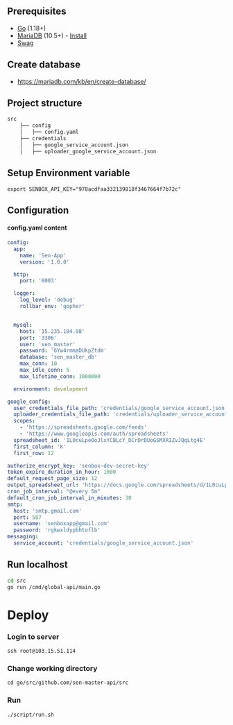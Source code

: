 ## Prerequisites
* [Go](https://go.dev/doc/install) (1.18+)
* [MariaDB](https://mariadb.org/) (10.5+) - [Install](https://computingforgeeks.com/install-mariadb-on-centos-7-centos-8/)
* [Swag](https://github.com/swaggo/swag)

## Create database
- https://mariadb.com/kb/en/create-database/

## Project structure
```bash
src
    ├── config
    │   ├── config.yaml
    ├── credentials
    │   ├── google_service_account.json
    │   ├── uploader_google_service_account.json
```

## Setup Environment variable
```
export SENBOX_API_KEY="978acdfaa332139818f3467664f7b72c"
```


## Configuration
#### config.yaml content
```yaml
config:
  app:
    name: 'Sen-App'
    version: '1.0.0'

  http:
    port: '8003'

  logger:
    log_level: 'debug'
    rollbar_env: 'gopher'


  mysql:
    host: '15.235.184.98'
    port: '3306'
    user: 'sen_master'
    password: '6Yw4rmmaDUkpZtdm'
    database: 'sen_master_db'
    max_conn: 10
    max_idle_conn: 5
    max_lifetime_conn: 1000000

  environment: development

google_config:
  user_credentials_file_path: 'credentials/google_service_account.json'
  uploader_credentials_file_path: 'credentials/uploader_service_account.json'
  scopes:
    - 'https://spreadsheets.google.com/feeds'
    - 'https://www.googleapis.com/auth/spreadsheets'
  spreadsheet_id: '1L0cuLpeOoJlxYCBLcY_DCrDrDUoGSMXRIZvJQqLtg4E'
  first_column: 'K'
  first_row: 12

authorize_encrypt_key: 'senbox-dev-secret-key'
token_expire_duration_in_hour: 1000
default_request_page_size: 12
output_spreadsheet_url: 'https://docs.google.com/spreadsheets/d/1L0cuLpeOoJlxYCBLcY_DCrDrDUoGSMXRIZvJQqLtg4E/edit#gid=753138406'
cron_job_interval: "@every 5m"
default_cron_job_interval_in_minutes: 30
smtp:
  host: 'smtp.gmail.com'
  port: 587
  username: 'senboxapp@gmail.com'
  password: 'rgkwxldypbhtoflb'
messaging:
  service_account: 'credentials/google_service_account.json'
```

## Run localhost
```bash
cd src
go run /cmd/global-api/main.go
```

# Deploy
### Login to server
```
ssh root@103.15.51.114
```

### Change working directory
```
cd go/src/github.com/sen-master-api/src
```

### Run
```bash
./script/run.sh
```